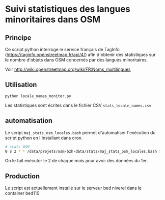 # Suivi statistiques des langues minoritaires dans OSM

## Principe

Ce script python interroge le service français de TagInfo (https://taginfo.openstreetmap.fr/api/4/) afin d'obtenir des statistiques sur le nombre d'objets dans OSM concernés par des langues minoritaires.

Voir http://wiki.openstreetmap.org/wiki/FR:Noms_multilingues

## Utilisation

`python locale_names_monitor.py`

Les statistiques sont écrites dans le fichier CSV `stats_locale_names.csv`


## automatisation

Le script `maj_stats_osm_locales.bash` permet d'automatiser l'exécution du script python en l'installant dans cron.

```bash
# stats OSM
0 8 2 * * /data/projets/osm-bzh-data/stats/maj_stats_osm_locales.bash > /data/projets/osm-bzh-data/stats/maj_stats_osm.log
```

On le fait exécuter le 2 de chaque mois pour avoir des données du 1er.

## Production

Le script est actuellement installé sur le serveur bed niverel dans le container bed110
